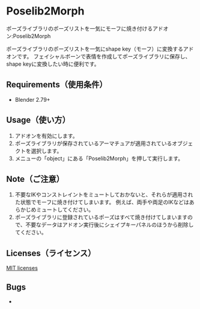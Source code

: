 # Poselib2Morph
ポーズライブラリのポーズリストを一気にモーフに焼き付けるアドオン:Poselib2Morph

ポーズライブラリのポーズリストを一気にshape key（モーフ）に変換するアドオンです。
フェイシャルボーンで表情を作成してポーズライブラリに保存し、shape keyに変換したい時に便利です。

## Requirements（使用条件）
* Blender 2.79+


## Usage（使い方）
1. アドオンを有効にします。  
2. ポーズライブラリが保存されているアーマチュアが適用されているオブジェクトを選択します。
3. メニューの「object」にある「Poselib2Morph」を押して実行します。

## Note（ご注意）
1. 不要なIKやコンストレイントをミュートしておかないと、それらが適用された状態でモーフに焼き付けてしまいます。
例えば、両手や両足のIKなどはあらかじめミュートしてください。
2. ポーズライブラリに登録されているポーズはすべて焼き付けてしまいますので、不要なデータはアドオン実行後にシェイプキーパネルのほうから削除してください。

## Licenses（ライセンス）
[MIT licenses](https://opensource.org/licenses/mit-license.php)

## Bugs
* 
